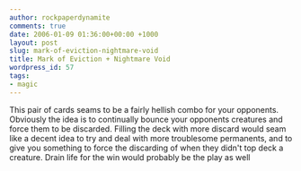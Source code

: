 ```yaml
---
author: rockpaperdynamite
comments: true
date: 2006-01-09 01:36:00+00:00 +1000
layout: post
slug: mark-of-eviction-nightmare-void
title: Mark of Eviction + Nightmare Void
wordpress_id: 57
tags:
- magic
---
```


This pair of cards seams to be a fairly hellish combo for your opponents. Obviously the idea is to continually bounce your opponents creatures and force them to be discarded. Filling the deck with more discard would seam like a decent idea to try and deal with more troublesome permanents, and to give you something to force the discarding of when they didn't top deck a creature. Drain life for the win would probably be the play as well
